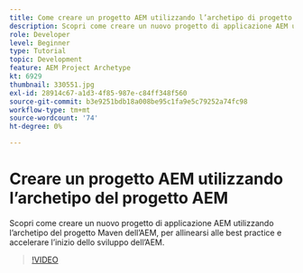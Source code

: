 ```yaml
---
title: Come creare un progetto AEM utilizzando l’archetipo di progetto Maven dell’AEM
description: Scopri come creare un nuovo progetto di applicazione AEM utilizzando l’archetipo del progetto Maven dell’AEM, per allinearsi alle best practice e accelerare l’inizio dello sviluppo dell’AEM.
role: Developer
level: Beginner
type: Tutorial
topic: Development
feature: AEM Project Archetype
kt: 6929
thumbnail: 330551.jpg
exl-id: 28914c67-a1d3-4f85-987e-c84ff348f560
source-git-commit: b3e9251bdb18a008be95c1fa9e5c79252a74fc98
workflow-type: tm+mt
source-wordcount: '74'
ht-degree: 0%

---
```


# Creare un progetto AEM utilizzando l’archetipo del progetto AEM

Scopri come creare un nuovo progetto di applicazione AEM utilizzando l’archetipo del progetto Maven dell’AEM, per allinearsi alle best practice e accelerare l’inizio dello sviluppo dell’AEM.

>[!VIDEO](https://video.tv.adobe.com/v/330551?quality=12&learn=on)
